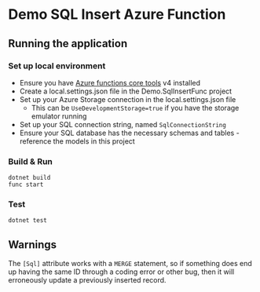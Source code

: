 ﻿# Demo SQL Insert Azure Function

## Running the application

### Set up local environment

 - Ensure you have [Azure functions core tools](https://docs.microsoft.com/en-us/azure/azure-functions/functions-run-local?tabs=v4%2Cwindows%2Ccsharp%2Cportal%2Cbash) v4 installed
 - Create a local.settings.json file in the Demo.SqlInsertFunc project
 - Set up your Azure Storage connection in the local.settings.json file
   - This can be `UseDevelopmentStorage=true` if you have the storage emulator running
 - Set up your SQL connection string, named `SqlConnectionString`
 - Ensure your SQL database has the necessary schemas and tables - reference the models in this project

### Build & Run

```[bash]
dotnet build
func start
```

### Test

```[bash]
dotnet test
```

## Warnings

The `[Sql]` attribute works with a `MERGE` statement, so if something does end up having the same ID through a coding error or other bug, then it will erroneously update a previously inserted record. 